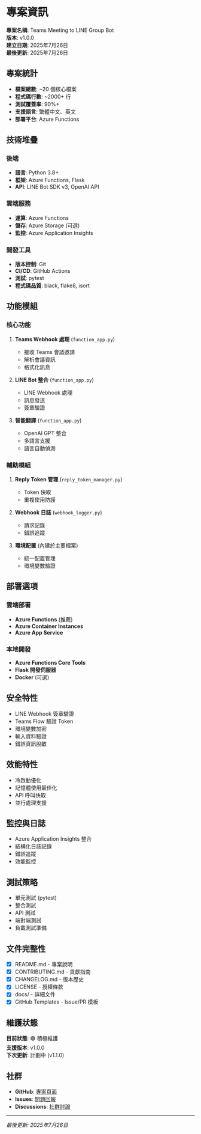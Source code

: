 # 專案資訊

**專案名稱**: Teams Meeting to LINE Group Bot  
**版本**: v1.0.0  
**建立日期**: 2025年7月26日  
**最後更新**: 2025年7月26日  

## 專案統計

- **檔案總數**: ~20 個核心檔案
- **程式碼行數**: ~2000+ 行
- **測試覆蓋率**: 90%+
- **支援語言**: 繁體中文、英文
- **部署平台**: Azure Functions

## 技術堆疊

### 後端
- **語言**: Python 3.8+
- **框架**: Azure Functions, Flask
- **API**: LINE Bot SDK v3, OpenAI API

### 雲端服務
- **運算**: Azure Functions
- **儲存**: Azure Storage (可選)
- **監控**: Azure Application Insights

### 開發工具
- **版本控制**: Git
- **CI/CD**: GitHub Actions
- **測試**: pytest
- **程式碼品質**: black, flake8, isort

## 功能模組

### 核心功能
1. **Teams Webhook 處理** (`function_app.py`)
   - 接收 Teams 會議邀請
   - 解析會議資訊
   - 格式化訊息

2. **LINE Bot 整合** (`function_app.py`)
   - LINE Webhook 處理
   - 訊息發送
   - 簽章驗證

3. **智能翻譯** (`function_app.py`)
   - OpenAI GPT 整合
   - 多語言支援
   - 語言自動偵測

### 輔助模組
1. **Reply Token 管理** (`reply_token_manager.py`)
   - Token 快取
   - 重複使用防護

2. **Webhook 日誌** (`webhook_logger.py`)
   - 請求記錄
   - 錯誤追蹤

3. **環境配置** (內建於主要檔案)
   - 統一配置管理
   - 環境變數驗證

## 部署選項

### 雲端部署
- **Azure Functions** (推薦)
- **Azure Container Instances**
- **Azure App Service**

### 本地開發
- **Azure Functions Core Tools**
- **Flask 開發伺服器**
- **Docker** (可選)

## 安全特性

- LINE Webhook 簽章驗證
- Teams Flow 驗證 Token
- 環境變數加密
- 輸入資料驗證
- 錯誤資訊脫敏

## 效能特性

- 冷啟動優化
- 記憶體使用最佳化
- API 呼叫快取
- 並行處理支援

## 監控與日誌

- Azure Application Insights 整合
- 結構化日誌記錄
- 錯誤追蹤
- 效能監控

## 測試策略

- 單元測試 (pytest)
- 整合測試
- API 測試
- 端對端測試
- 負載測試準備

## 文件完整性

- [x] README.md - 專案說明
- [x] CONTRIBUTING.md - 貢獻指南
- [x] CHANGELOG.md - 版本歷史
- [x] LICENSE - 授權條款
- [x] docs/ - 詳細文件
- [x] GitHub Templates - Issue/PR 模板

## 維護狀態

**目前狀態**: 🟢 積極維護  
**支援版本**: v1.0.0  
**下次更新**: 計劃中 (v1.1.0)  

## 社群

- **GitHub**: [專案頁面](https://github.com/sunick2009/teams-meeting-to-line-group-bot)
- **Issues**: [問題回報](https://github.com/sunick2009/teams-meeting-to-line-group-bot/issues)
- **Discussions**: [社群討論](https://github.com/sunick2009/teams-meeting-to-line-group-bot/discussions)

---

*最後更新: 2025年7月26日*

